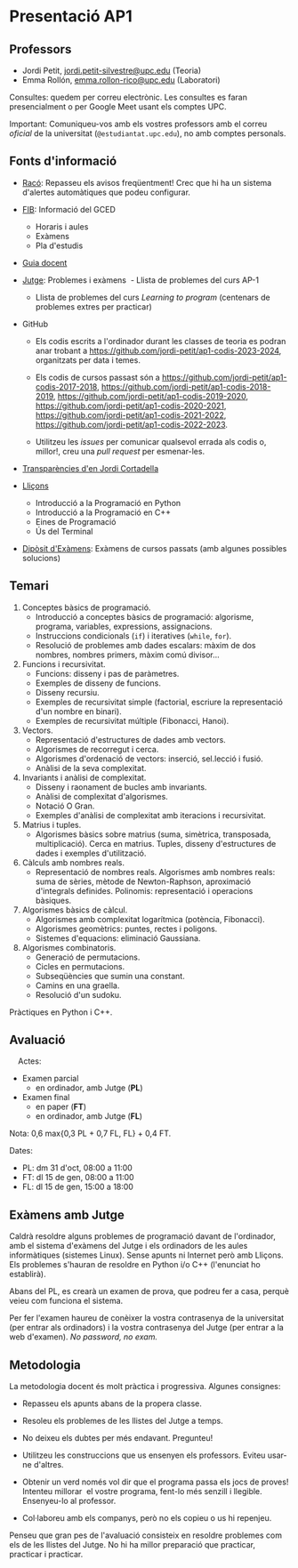 # Presentació AP1

## Professors

- Jordi Petit, jordi.petit-silvestre@upc.edu (Teoria)
- Emma Rollón, emma.rollon-rico@upc.edu (Laboratori)

Consultes: quedem per correu electrònic. Les consultes es faran presencialment o per Google Meet usant els comptes UPC.

Important: Comuniqueu-vos amb els vostres professors amb el correu *oficial* de la universitat (`@estudiantat.upc.edu`), no amb comptes personals.


## Fonts d'informació

- [Racó](https://raco.fib.upc.edu): Repasseu els avisos freqüentment! Crec que hi ha un sistema d'alertes automàtiques que podeu configurar.

- [FIB](https://www.fib.upc.edu/ca/estudis/graus/grau-en-ciencia-i-enginyeria-de-dades): Informació del GCED
  - Horaris i aules
  - Exàmens
  - Pla d'estudis

- [Guia docent](https://www.fib.upc.edu/ca/estudis/graus/grau-en-ciencia-i-enginyeria-de-dades/pla-destudis/assignatures/AP1-GCED)

- [Jutge](https://jutge.org): Problemes i exàmens
  - Llista de problemes del curs AP-1
  - Llista de problemes del curs *Learning to program* (centenars de problemes extres per practicar)

- GitHub
  - Els codis escrits a l'ordinador durant les classes de teoria es podran anar trobant
    a https://github.com/jordi-petit/ap1-codis-2023-2024, organitzats per data i temes.

  - Els codis de cursos passast són a
    https://github.com/jordi-petit/ap1-codis-2017-2018,
    https://github.com/jordi-petit/ap1-codis-2018-2019,
    https://github.com/jordi-petit/ap1-codis-2019-2020,
    https://github.com/jordi-petit/ap1-codis-2020-2021,
    https://github.com/jordi-petit/ap1-codis-2021-2022,
    https://github.com/jordi-petit/ap1-codis-2022-2023.

  - Utilitzeu les *issues* per comunicar qualsevol errada als codis o,
    millor!, creu una *pull request* per esmenar-les.

- [Transparències d'en Jordi Cortadella](https://www.cs.upc.edu/~jordicf/Teaching/FME/Informatica/index.html)

- [Lliçons](https://lliçons.jutge.org)

  - Introducció a la Programació en Python
  - Introducció a la Programació en C++
  - Eines de Programació
  - Ús del Terminal

- [Dipòsit d'Exàmens](https://examens.upc.edu/curs/270204/1280): Exàmens de cursos passats (amb algunes possibles solucions)


## Temari

1. Conceptes bàsics de programació.
   - Introducció a conceptes bàsics de programació: algorisme, programa, variables, expressions, assignacions.
   - Instruccions condicionals (`if`) i iteratives (`while`, `for`).
   - Resolució de problemes amb dades escalars: màxim de dos nombres, nombres primers, màxim comú divisor...
2. Funcions i recursivitat.
   - Funcions: disseny i pas de paràmetres.
   - Exemples de disseny de funcions.
   - Disseny recursiu.
   - Exemples de recursivitat simple (factorial, escriure la representació d'un nombre en binari).
   - Exemples de recursivitat múltiple (Fibonacci, Hanoi).
3. Vectors.
   - Representació d'estructures de dades amb vectors.
   - Algorismes de recorregut i cerca.
   - Algorismes d'ordenació de vectors: inserció, sel.lecció i fusió.
   - Anàlisi de la seva complexitat.
4.  Invariants i anàlisi de complexitat.
    - Disseny i raonament de bucles amb invariants.
    - Anàlisi de complexitat d'algorismes.
    - Notació O Gran.
    - Exemples d'anàlisi de complexitat amb iteracions i recursivitat.
5.  Matrius i tuples.
    - Algorismes bàsics sobre matrius (suma, simètrica, transposada, multiplicació). Cerca en matrius. Tuples, disseny d'estructures de dades i exemples d'utilització.
6.  Càlculs amb nombres reals.
    - Representació de nombres reals. Algorismes amb nombres reals: suma de sèries, mètode de Newton-Raphson, aproximació d'integrals definides. Polinomis: representació i operacions bàsiques.
7.  Algorismes bàsics de càlcul.
    - Algorismes amb complexitat logarítmica (potència, Fibonacci).
    - Algorismes geomètrics: puntes, rectes i poligons.
    - Sistemes d'equacions: eliminació Gaussiana.
8.  Algorismes combinatoris.
    - Generació de permutacions.
    - Cicles en permutacions.
    - Subseqüències que sumin una constant.
    - Camins en una graella.
    - Resolució d'un sudoku.

Pràctiques en Python i C++.


## Avaluació
    
Actes:
  - Examen parcial
    - en ordinador, amb Jutge (**PL**)
  - Examen final
    - en paper (**FT**)
    - en ordinador, amb Jutge (**FL**)

Nota: 0,6 max{0,3 PL + 0,7 FL, FL} + 0,4 FT.

Dates:
  - PL: dm 31 d'oct, 08:00 a 11:00
  - FT: dl 15 de gen, 08:00 a 11:00
  - FL: dl 15 de gen, 15:00 a 18:00


## Exàmens amb Jutge

Caldrà resoldre alguns problemes de programació davant de l'ordinador, amb el
sistema d'exàmens del Jutge i els ordinadors de les aules informàtiques
(sistemes Linux). Sense apunts ni Internet però amb Lliçons. Els problemes s'hauran de resoldre
en Python i/o C++ (l'enunciat ho establirà).

Abans del PL, es crearà un examen de prova, que podreu fer a casa, perquè veieu
com funciona el sistema.

Per fer l'examen haureu de conèixer la vostra contrasenya de la universitat (per
entrar als ordinadors) i la vostra contrasenya del Jutge (per entrar a la web
d'examen). *No password, no exam.*


## Metodologia

La metodologia docent és molt pràctica i progressiva. Algunes consignes:

- Repasseu els apunts abans de la propera classe.

- Resoleu els problemes de les llistes del Jutge a temps.

- No deixeu els dubtes per més endavant. Pregunteu!

- Utilitzeu les construccions que us ensenyen els professors. Eviteu usar-ne d'altres.

- Obtenir un verd només vol dir que el programa passa els jocs de proves! Intenteu millorar
  el vostre programa, fent-lo més senzill i llegible. Ensenyeu-lo al professor.

- Col·laboreu amb els companys, però no els copieu o us hi repenjeu.  

Penseu que gran pes de l'avaluació consisteix en resoldre problemes com els de
les llistes del Jutge. No hi ha millor preparació que practicar, practicar i practicar.

